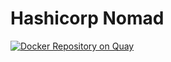 Hashicorp Nomad
===============

[![Docker Repository on Quay](https://quay.io/repository/squarescale/nomad/status "Docker Repository on Quay")](https://quay.io/repository/squarescale/nomad)
